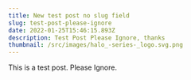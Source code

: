 ```yaml
---
title: New test post no slug field
slug: test-post-please-ignore
date: 2022-01-25T15:46:15.893Z
description: Test Post Please Ignore, thanks
thumbnail: /src/images/halo_-series-_logo.svg.png
---
```

This is a test post. Please Ignore.